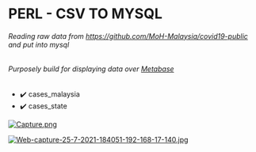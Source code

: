 # PERL - CSV TO MYSQL
###### Reading raw data from https://github.com/MoH-Malaysia/covid19-public and put into mysql
###### Purposely build for displaying data over [Metabase](https://www.metabase.com/)

- :heavy_check_mark: cases_malaysia
- :heavy_check_mark: cases_state


[![Capture.png](https://i.postimg.cc/4NnZpPk4/Capture.png)](https://postimg.cc/9r3vhGQs)

[![Web-capture-25-7-2021-184051-192-168-17-140.jpg](https://i.postimg.cc/wMxnVq1R/Web-capture-25-7-2021-184051-192-168-17-140.jpg)](https://postimg.cc/ftFHWhjM)
